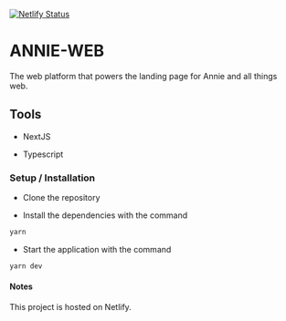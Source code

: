 [![Netlify Status](https://api.netlify.com/api/v1/badges/6379935d-afc7-453f-8c6d-ab8adbfa057d/deploy-status)](https://app.netlify.com/sites/angry-northcutt-0dcebf/deploys)

# ANNIE-WEB

The web platform that powers the landing page for Annie and all things web.

## Tools

* NextJS

* Typescript

### Setup / Installation

* Clone the repository

* Install the dependencies with the command

```sh
yarn
```

* Start the application with the command

```sh
yarn dev
```

#### Notes

This project is hosted on Netlify.
